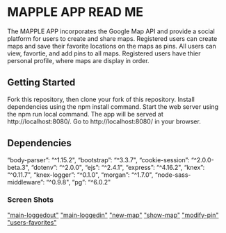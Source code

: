 # MAPPLE APP READ ME

The MAPPLE APP incorporates the Google Map API and provide a social platform for users to create and share maps. Registered users can create  maps and save their favorite locations on the maps as pins. All users can view, favortie, and add pins to all maps. Registered users have thier personal profile, where maps are display in order. 

## Getting Started

Fork this repository, then clone your fork of this repository.
Install dependencies using the npm install command.
Start the web server using the npm run local command. The app will be served at http://localhost:8080/.
Go to http://localhost:8080/ in your browser.

## Dependencies
“body-parser”: “^1.15.2",
“bootstrap”: “^3.3.7",
“cookie-session”: “^2.0.0-beta.3",
“dotenv”: “^2.0.0",
“ejs”: “^2.4.1",
“express”: “^4.16.2",
“knex”: “^0.11.7",
“knex-logger”: “^0.1.0",
“morgan”: “^1.7.0",
“node-sass-middleware”: “^0.9.8",
“pg”: “^6.0.2"

### Screen Shots
["main-loggedout"](https://raw.githubusercontent.com/hepuliu/mapple/master/docs/main-loggedout.png)
["main-loggedin"](https://raw.githubusercontent.com/hepuliu/mapple/master/docs/main-loggedin.png)
["new-map"](https://raw.githubusercontent.com/hepuliu/mapple/master/docs/new-map.png)
["show-map"](https://raw.githubusercontent.com/hepuliu/mapple/master/docs/show-map.png)
["modify-pin"](https://raw.githubusercontent.com/hepuliu/mapple/master/docs/modify-pin.png)
["users-favorites"](https://raw.githubusercontent.com/hepuliu/mapple/master/docs/users-favorites.png)
